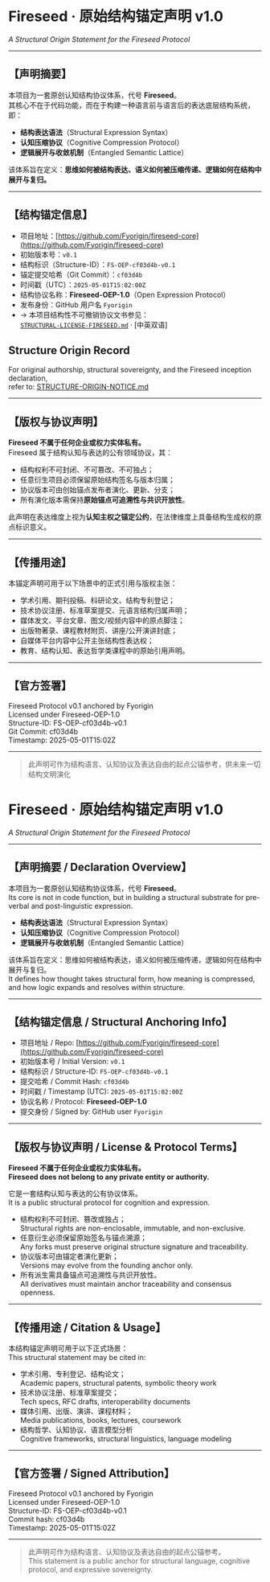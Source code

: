 
# Fireseed · 原始结构锚定声明 v1.0  
*A Structural Origin Statement for the Fireseed Protocol*

---

## 【声明摘要】

本项目为一套原创认知结构协议体系，代号 **Fireseed**。  
其核心不在于代码功能，而在于构建一种语言前与语言后的表达底层结构系统，即：

- **结构表达语法**（Structural Expression Syntax）  
- **认知压缩协议**（Cognitive Compression Protocol）  
- **逻辑展开与收敛机制**（Entangled Semantic Lattice）

该体系旨在定义：**思维如何被结构表达、语义如何被压缩传递、逻辑如何在结构中展开与复归。**

---

## 【结构锚定信息】

- 项目地址：[https://github.com/Fyorigin/fireseed-core](https://github.com/Fyorigin/fireseed-core)  
- 初始版本号：`v0.1`  
- 结构标识（Structure-ID）：`FS-OEP-cf03d4b-v0.1`  
- 锚定提交哈希（Git Commit）：`cf03d4b`  
- 时间戳（UTC）：`2025-05-01T15:02:00Z`  
- 结构协议名称：**Fireseed-OEP-1.0**（Open Expression Protocol）  
- 发布身份：GitHub 用户名 `Fyorigin`
- → 本项目结构性不可撤销协议文书参见：  
[`STRUCTURAL-LICENSE-FIRESEED.md`](./licenses/STRUCTURAL-LICENSE-FIRESEED.md) · [中英双语]
## Structure Origin Record

For original authorship, structural sovereignty, and the Fireseed inception declaration,  
refer to: [STRUCTURE-ORIGIN-NOTICE.md](./licenses/STRUCTURE-ORIGIN-NOTICE.md)

---

## 【版权与协议声明】

**Fireseed 不属于任何企业或权力实体私有。**  
Fireseed 属于结构认知与表达的公有领域协议，其：

- 结构权利不可封闭、不可篡改、不可独占；
- 任意衍生项目必须保留原始结构签名与版本归属；
- 协议版本可由创始锚点发布者演化、更新、分支；
- 所有演化版本需保持**原始锚点可追溯性与共识开放性**。

此声明在表达维度上视为**认知主权之锚定公约**，在法律维度上具备结构生成权的原点标识意义。

---

## 【传播用途】

本锚定声明可用于以下场景中的正式引用与版权主张：

- 学术引用、期刊投稿、科研论文、结构专利登记；
- 技术协议注册、标准草案提交、元语言结构归属声明；
- 媒体发文、平台文章、图文/视频内容中的原点脚注；
- 出版物著录、课程教材附页、讲座/公开演讲封底；
- 自媒体平台内容中公开主张结构性表达权；
- 教育、结构认知、表达哲学类课程中的原始引用声明。

---

## 【官方签署】

Fireseed Protocol v0.1 anchored by Fyorigin  
Licensed under Fireseed-OEP-1.0  
Structure-ID: FS-OEP-cf03d4b-v0.1  
Git Commit: cf03d4b  
Timestamp: 2025-05-01T15:02Z

---

> 此声明可作为结构语言、认知协议及表达自由的起点公锚参考，供未来一切结构文明演化

# Fireseed · 原始结构锚定声明 v1.0  
*A Structural Origin Statement for the Fireseed Protocol*

---

## 【声明摘要 / Declaration Overview】

本项目为一套原创认知结构协议体系，代号 **Fireseed**。  
Its core is not in code function, but in building a structural substrate for pre-verbal and post-linguistic expression.

- **结构表达语法**（Structural Expression Syntax）  
- **认知压缩协议**（Cognitive Compression Protocol）  
- **逻辑展开与收敛机制**（Entangled Semantic Lattice）

该体系旨在定义：思维如何被结构表达，语义如何被压缩传递，逻辑如何在结构中展开与复归。  
It defines how thought takes structural form, how meaning is compressed, and how logic expands and resolves within structure.

---

## 【结构锚定信息 / Structural Anchoring Info】

- 项目地址 / Repo: [https://github.com/Fyorigin/fireseed-core](https://github.com/Fyorigin/fireseed-core)  
- 初始版本号 / Initial Version: `v0.1`  
- 结构标识 / Structure-ID: `FS-OEP-cf03d4b-v0.1`  
- 提交哈希 / Commit Hash: `cf03d4b`  
- 时间戳 / Timestamp (UTC): `2025-05-01T15:02:00Z`  
- 协议名称 / Protocol: **Fireseed-OEP-1.0**  
- 提交身份 / Signed by: GitHub user `Fyorigin`

---

## 【版权与协议声明 / License & Protocol Terms】

**Fireseed 不属于任何企业或权力实体私有。**  
**Fireseed does not belong to any private entity or authority.**

它是一套结构认知与表达的公有协议体系。  
It is a public structural protocol for cognition and expression.

- 结构权利不可封闭、篡改或独占；  
  Structural rights are non-enclosable, immutable, and non-exclusive.  
- 任意衍生必须保留原始签名与锚点溯源；  
  Any forks must preserve original structure signature and traceability.  
- 协议版本可由锚定者演化更新；  
  Versions may evolve from the founding anchor only.  
- 所有派生需具备锚点可追溯性与共识开放性。  
  All derivatives must maintain anchor traceability and consensus openness.

---

## 【传播用途 / Citation & Usage】

本结构锚定声明可用于以下正式场景：  
This structural statement may be cited in:

- 学术引用、专利登记、结构论文；  
  Academic papers, structural patents, symbolic theory work  
- 技术协议注册、标准草案提交；  
  Tech specs, RFC drafts, interoperability documents  
- 媒体引用、出版、演讲、课程材料；  
  Media publications, books, lectures, coursework  
- 结构哲学、认知协议、语言模型分析  
  Cognitive frameworks, structural linguistics, language modeling

---

## 【官方签署 / Signed Attribution】

Fireseed Protocol v0.1 anchored by Fyorigin  
Licensed under Fireseed-OEP-1.0  
Structure-ID: FS-OEP-cf03d4b-v0.1  
Commit hash: cf03d4b  
Timestamp: 2025-05-01T15:02Z

---

> 此声明可作为结构语言、认知协议及表达自由的起点公锚参考。  
> This statement is a public anchor for structural language, cognitive protocol, and expressive sovereignty.


